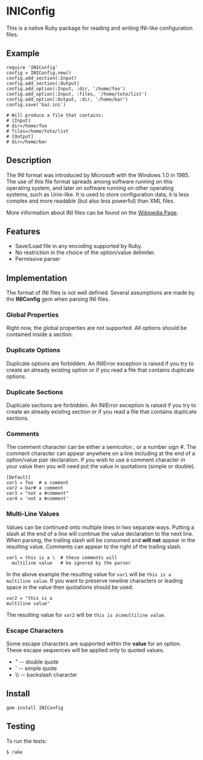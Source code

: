 INIConfig
=========

This is a native Ruby package for reading and writing INI-like configuration
files.


Example
-------

    require 'INIConfig'
    config = INIConfig.new()
    config.add_section(:Input)
    config.add_section(:Output)
    config.add_option(:Input, :dir, '/home/foo')
    config.add_option(:Input, :files, '/home/toto/list')
    config.add_option(:Output, :dir, '/home/bar')
    config.save('baz.ini')

    # Will produce a file that contains:
    # [Input]
    # dir=/home/foo
    # files=/home/toto/list
    # [Output]
    # dir=/home/bar

Description
-----------

The INI format was introduced by Microsoft with the Windows 1.0 in 1985. The use
of this file format spreads among software running on this operating system, and
later on software running on other operating systems, such as Unix-like.
It is used to store configuration data, it is less complex and more readable
(but also less powerful) than XML files.

More information about INI files can be found on the [Wikipedia Page](http://en.wikipedia.org/wiki/INI_file).


Features
--------

- Save/Load file in any encoding supported by Ruby.
- No restriction in the choice of the option/value delimiter.
- Permissive parser


Implementation
--------------

The format of INI files is not well defined. Several assumptions are made by
the **INIConfig** gem when parsing INI files.

### Global Properties

Right now, the global properties are not supported. All options should be
contained inside a section.

### Duplicate Options

Duplicate options are forbidden. An INIError exception is raised if you try to
create an already existing option or if you read a file that contains duplicate
options.

### Duplicate Sections

Duplicate sections are forbidden. An INIError exception is raised if you try to
create an already existing section or if you read a file that contains duplicate
sections.

### Comments

The comment character can be either a semicolon *;* or a number sign *#*. The
comment character can appear anywhere on a line including at the end of a
option/value pair declaration. If you wish to use a comment character in your
value then you will need put the value in quotations (simple or double).

    [Default]
    var1 = foo  # a comment
    var2 = bar# a comment
    var3 = "not a #comment"
    var4 = 'not a #comment'

### Multi-Line Values

Values can be continued onto multiple lines in two separate ways. Putting a
slash at the end of a line will continue the value declaration to the next
line. When parsing, the trailing slash will be consumed and **will not**
appear in the resulting value. Comments can appear to the right of the
trailing slash.

    var1 = this is a \  # these comments will
      multiline value   # be ignored by the parser

In the above example the resulting value for `var1` will be `this is a
multiline value`. If you want to preserve newline characters or leading space in
the value then quotations should be used.

    var2 = "this is a
    multiline value"

The resulting value for `var2` will be `this is a\nmultiline value`.

### Escape Characters

Some escape characters are supported within the **value** for an option.
These escape sequences will be applied only to quoted values.

* \" -- double quote
* \' -- simple quote
* \\\\ -- backslash character


Install
-------

    gem install INIConfig


Testing
-------

To run the tests:

    $ rake
